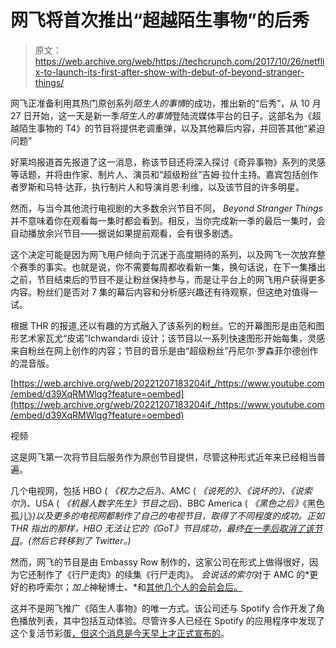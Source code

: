 # 网飞将首次推出“超越陌生事物”的后秀

> 原文：<https://web.archive.org/web/https://techcrunch.com/2017/10/26/netflix-to-launch-its-first-after-show-with-debut-of-beyond-stranger-things/>

网飞正准备利用其热门原创系列*陌生人的事情*的成功，推出新的“后秀”，从 10 月 27 日开始，这一天是新一季*陌生人的事情*登陆流媒体平台的日子。这部名为《超越陌生事物的 T4》的节目将提供老调重弹，以及其他幕后内容，并回答其他“紧迫问题”

好莱坞报道首先报道了这一消息，称该节目还将深入探讨《奇异事物》系列的灵感等话题，并将由作家、制片人、演员和“超级粉丝”吉姆·拉什主持。嘉宾包括创作者罗斯和马特·达菲，执行制片人和导演肖恩·利维，以及该节目的许多明星。

然而，与当今其他流行电视剧的大多数余兴节目不同， *Beyond Stranger Things* 并不意味着你在观看每一集时都会看到。相反，当你完成新一季的最后一集时，会自动播放余兴节目——据说如果提前观看，会有很多剧透。

这个决定可能是因为网飞用户倾向于沉迷于高度期待的系列，以及网飞一次放弃整个赛季的事实。也就是说，你不需要每周都收看新一集，换句话说，在下一集播出之前，节目结束后的节目不是让粉丝保持参与，而是让平台上的网飞用户获得更多内容。粉丝们是否对 7 集的幕后内容和分析感兴趣还有待观察，但这绝对值得一试。

根据 THR 的报道,还以有趣的方式融入了该系列的粉丝。它的开幕图形是由范和图形艺术家瓦尤“皮诺”Ichwandardi 设计；该节目以一系列快速图形开始每集，灵感来自粉丝在网上创作的内容；节目的音乐是由“超级粉丝”丹尼尔·罗森菲尔德创作的混音版。

[https://web.archive.org/web/20221207183204if_/https://www.youtube.com/embed/d39XqRMWlqg?feature=oembed](https://web.archive.org/web/20221207183204if_/https://www.youtube.com/embed/d39XqRMWlqg?feature=oembed)

视频

这是网飞第一次将节目后服务作为原创节目提供，尽管这种形式近年来已经相当普遍。

几个电视网，包括 HBO ( *《权力之后》*)、AMC ( *《说死的》、《说坏的》、《说索尔》*)、USA ( *《机器人数字先生》节目之后*)、BBC America ( *《黑色之后》*《黑色孤儿》*)以及更多的电视网都制作了自己的电视节目，取得了不同程度的成功。正如 THR 指出的那样，HBO 无法让它的《GoT》节目成功，最终[在一季后取消了该节目](https://web.archive.org/web/20221207183204/http://deadline.com/2017/06/game-of-thrones-aftershow-moves-hbo-twitter-1202112784/)。(然后它转移到了 Twitter。)*

然而，网飞的节目是由 Embassy Row 制作的，这家公司在形式上做得很好，因为它还制作了《行尸走肉》的续集《行尸走肉》。 *会说话的索尔*对于 AMC 的*更好的称呼索尔；*加上*神秘博士、*和[其他几个人的会前会后。](https://web.archive.org/web/20221207183204/http://www.embassyrow.com/productions/)

这并不是网飞推广《陌生人事物》的唯一方式。该公司还与 Spotify 合作开发了角色播放列表，其中包括互动体验。尽管许多人已经在 Spotify 的应用程序中发现了这个复活节彩蛋[，但这个消息是今天早上](https://web.archive.org/web/20221207183204/http://time.com/4996938/spotify-hack-stranger-things-season-2/)[才正式宣布的](https://web.archive.org/web/20221207183204/https://news.spotify.com/us/2017/10/26/spotify-netflix-stranger-things/)。
